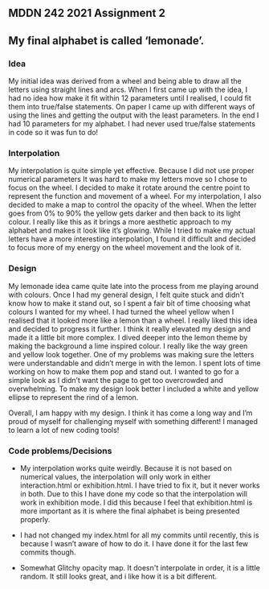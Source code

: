 ## MDDN 242 2021 Assignment 2


## My final alphabet is called ‘lemonade’. 

### Idea
My initial idea was derived from a wheel and being able to draw all the letters using straight lines and arcs. When I first came up with the idea, I had no idea how make it fit within 12 parameters until I realised, I could fit them into true/false statements. On paper I came up with different ways of using the lines and getting the output with the least parameters. In the end I had 10 parameters for my alphabet. I had never used true/false statements in code so it was fun to do!

### Interpolation
My interpolation is quite simple yet effective. Because I did not use proper numerical parameters It was hard to make my letters move so I chose to focus on the wheel. I decided to make it rotate around the centre point to represent the function and movement of a wheel. For my interpolation, I also decided to make a map to control the opacity of the wheel. When the letter goes from 0% to 90% the yellow gets darker and then back to its light colour. I really like this as it brings a more aesthetic approach to my alphabet and makes it look like it’s glowing. While I tried to make my actual letters have a more interesting interpolation, I found it difficult and decided to focus more of my energy on the wheel movement and the look of it. 

### Design
My lemonade idea came quite late into the process from me playing around with colours. Once I had my general design, I felt quite stuck and didn’t know how to make it stand out, so I spent a fair bit of time choosing what colours I wanted for my wheel. I had turned the wheel yellow when I realised that it looked more like a lemon than a wheel. I really liked this idea and decided to progress it further. I think it really elevated my design and made it a little bit more complex. I dived deeper into the lemon theme by making the background a lime inspired colour. I really like the way green and yellow look together. One of my problems was making sure the letters were understandable and didn’t merge in with the lemon. I spent lots of time working on how to make them pop and stand out. I wanted to go for a simple look as I didn’t want the page to get too overcrowded and overwhelming. To make my design look better I included a white and yellow ellipse to represent the rind of a lemon. 

Overall, I am happy with my design. I think it has come a long way and I’m proud of myself for challenging myself with something different! I managed to learn a lot of new coding tools!

### Code problems/Decisions 
* My interpolation works quite weirdly. Because it is not based on numerical values, the interpolation will only work in either interaction.html or exhibition.html. I have tried to fix it, but it never works in both. Due to this I have done my code so that the interpolation will work in exhibition mode. I did this because I feel that exhibition.html is more important as it is where the final alphabet is being presented properly. 

* I had not changed my index.html for all my commits until recently, this is because I wasn’t aware of how to do it. I have done it for the last few commits though. 

* Somewhat Glitchy opacity map. It doesn't interpolate in order, it is a little random. It still looks great, and i like how it is a bit different. 